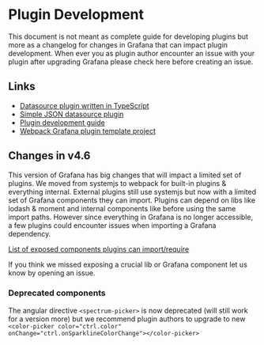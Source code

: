 # Plugin Development 

This document is not meant as complete guide for developing plugins but more as a changelog for changes in
Grafana that can impact plugin development. When ever you as plugin author encounter an issue with your plugin after
upgrading Grafana please check here before creating an issue. 

## Links

- [Datasource plugin written in TypeScript](https://github.com/grafana/typescript-template-datasource)
- [Simple JSON datasource plugin](https://github.com/grafana/simple-json-datasource)
- [Plugin development guide](http://docs.grafana.org/plugins/developing/development/)
- [Webpack Grafana plugin template project](https://github.com/CorpGlory/grafana-plugin-template-webpack)

## Changes in v4.6

This version of Grafana has big changes that will impact a limited set of plugins. We moved from systemjs to webpack
for built-in plugins & everything internal. External plugins still use systemjs but now with a limited 
set of Grafana components they can import. Plugins can depend on libs like lodash & moment and internal components 
like before using the same import paths. However since everything in Grafana is no longer accessible, a few plugins could encounter issues when importing a Grafana dependency. 

[List of exposed components plugins can import/require](https://github.com/grafana/grafana/blob/master/public/app/features/plugins/plugin_loader.ts#L48)

If you think we missed exposing a crucial lib or Grafana component let us know by opening an issue.  

### Deprecated components 

The angular directive `<spectrum-picker>` is now deprecated (will still work for a version more) but we recommend plugin authors
to upgrade to new `<color-picker color="ctrl.color" onChange="ctrl.onSparklineColorChange"></color-picker>`

